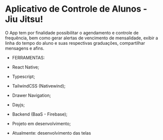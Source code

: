 # Aplicativo de Controle de Alunos - Jiu Jitsu!

O App tem por finalidade possibilitar o agendamento e controle de frequência, bem como gerar alertas de vencimento de mensalidade, exibir a linha do tempo do aluno e suas respectivas graduações, compartilhar mensagens e afins. 

- FERRAMENTAS:

 * React Native;
 * Typescript;
 * TailwindCSS (Nativewind);
 * Drawer Navigation;
 * Dayjs;
 * Backend (BaaS - Firebase);

* Projeto em desenvolvimento;
* Atualmente: desenvolvimento das telas
